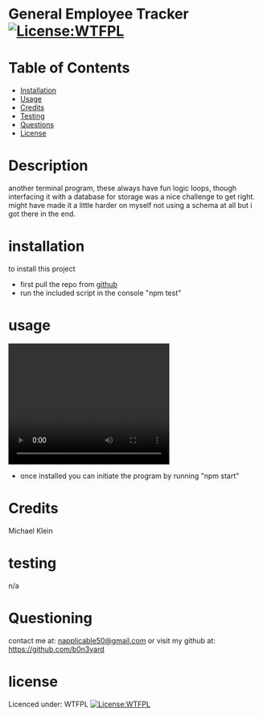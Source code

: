 # General Employee Tracker [![License:WTFPL ](https://img.shields.io/badge/License-WTFPL-brightgreen.svg)](http://www.wtfpl.net/about/)
# Table of Contents
- [Installation](#installation)
- [Usage](#usage)
- [Credits](#credits)
- [Testing](#testing)
- [Questions](#questioning)
- [License](#license)
# Description
another terminal program, these always have fun logic loops, though interfacing it with a database for storage was a nice challenge to get right. might have made it a little harder on myself not using a schema at all but i got there in the end.
# installation
to install this project
- first pull the repo from [github](https://github.com/b0n3yard/general_employee_tracker)  
- run the included script in the console "npm test" 
# usage  

<video width='320' height = '240' controls>
        <source src = './employee_traker.mp4' type = 'video/mp4'>
    </video>
    <br>

- once installed you can initiate the program by running "npm start"
# Credits
Michael Klein
# testing
n/a
# Questioning
contact me at: [napplicable50@gmail.com](mailto:napplicable50@gmail.com)
or visit my github at: https://github.com/b0n3yard
# license
Licenced under:
WTFPL
[![License:WTFPL ](https://img.shields.io/badge/License-WTFPL-brightgreen.svg)](http://www.wtfpl.net/about/)

